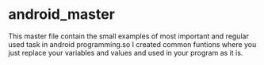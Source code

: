 # android_master

This master file contain the small examples of most important and regular used task in android programming.so I created common funtions where you just replace your variables and values and used in your program as it is.


